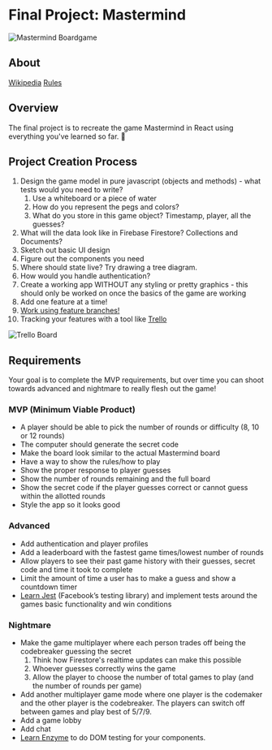 # Final Project: Mastermind

![Mastermind Boardgame](https://kek.gg/i/6vnmVQ.jpeg)

## About
[Wikipedia](https://en.wikipedia.org/wiki/Mastermind_(board_game))
[Rules]()

## Overview

The final project is to recreate the game Mastermind in React using everything you've learned so far. 🎉

## Project Creation Process

1. Design the game model in pure javascript (objects and methods) - what tests would you need to write?
    1. Use a whiteboard or a piece of water
    1. How do you represent the pegs and colors?
    1. What do you store in this game object? Timestamp, player, all the guesses?
1. What will the data look like in Firebase Firestore? Collections and Documents?
1. Sketch out basic UI design
1. Figure out the components you need
1. Where should state live? Try drawing a tree diagram.
1. How would you handle authentication?
1. Create a working app WITHOUT any styling or pretty graphics - this should only be worked on once the basics of the game are working
1. Add one feature at a time!
1. [Work using feature branches!](https://www.atlassian.com/git/tutorials/comparing-workflows/feature-branch-workflow)
1. Tracking your features with a tool like [Trello](https://trello.com/b/C4Awm5lK/kanban-board)

![Trello Board](https://kek.gg/i/36Mys9.jpeg)

## Requirements

Your goal is to complete the MVP requirements, but over time you can shoot towards advanced and nightmare to really flesh out the game!

### MVP (Minimum Viable Product)

- A player should be able to pick the number of rounds or difficulty (8, 10 or 12 rounds)
- The computer should generate the secret code
- Make the board look similar to the actual Mastermind board
- Have a way to show the rules/how to play
- Show the proper response to player guesses
- Show the number of rounds remaining and the full board
- Show the secret code if the player guesses correct or cannot guess within the allotted rounds
- Style the app so it looks good

### Advanced

- Add authentication and player profiles
- Add a leaderboard with the fastest game times/lowest number of rounds
- Allow players to see their past game history with their guesses, secret code and time it took to complete
- Limit the amount of time a user has to make a guess and show a countdown timer
- [Learn Jest](https://facebook.github.io/jest/docs/en/getting-started.html) (Facebook’s testing library) and implement tests around the games basic functionality and win conditions

### Nightmare

- Make the game multiplayer where each person trades off being the codebreaker guessing the secret
    1. Think how Firestore's realtime updates can make this possible
    1. Whoever guesses correctly wins the game
    1. Allow the player to choose the number of total games to play (and the number of rounds per game)
- Add another multiplayer game mode where one player is the codemaker and the other player is the codebreaker. The players can switch off between games and play best of 5/7/9.
- Add a game lobby
- Add chat
- [Learn Enzyme](https://facebook.github.io/jest/docs/en/tutorial-react.html#dom-testing) to do DOM testing for your components.
